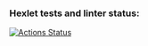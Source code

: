 ### Hexlet tests and linter status:
[![Actions Status](https://github.com/vanberzh/python-project-lvl1/workflows/hexlet-check/badge.svg)](https://github.com/vanberzh/python-project-lvl1/actions)
